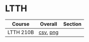 # LTTH

| Course | Overall | Section |
| ------ | ------- | ------- |
| LTTH 210B | [csv](https://github.com/UCSD-Historical-Enrollment-Data/2025Winter/blob/main/overall/LTTH%20210B.csv), [png](https://raw.githubusercontent.com/UCSD-Historical-Enrollment-Data/2025Winter/main/plot_overall/LTTH%20210B.png) |  |
